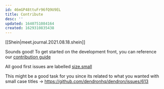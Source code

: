 ```yaml
---
id: 46mGP48ttuFr96fQ9U9EL
title: Contribute
desc: ''
updated: 1640751084164
created: 1629310835438
---
```


[[Shein|meet.journal.2021.08.18.shein]]

Sounds good!  To get started on the development front, you can reference our [contribution guide](https://wiki.dendron.so/notes/81da87be-2d4e-47b5-a1d6-c0d647e1ab00.html#summary)

All good first issues are labelled [size.small](https://github.com/dendronhq/dendron/labels/size.small)

This might be a good task for you since its related to what you wanted with small case titles -> https://github.com/dendronhq/dendron/issues/613
